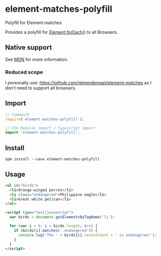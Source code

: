 # element-matches-polyfill
Polyfill for Element.matches

Provides a polyfill for [Element.forEach()](https://developer.mozilla.org/en-US/docs/Web/API/Element/matches) to all Browsers.

## Native support

See [MDN](https://developer.mozilla.org/en-US/docs/Web/API/Element/matches) for more information.

### Reduced scope

I personally use: https://github.com/jelmerdemaat/element-matches as I don't need to support all browsers.

## Import

```JavaScript
// CommonJS
require('element-matches-polyfill');

// ES6 Modules import / Typescript import
import 'element-matches-polyfill';
```

## Install

```shell
npm install --save element-matches-polyfill
```

## Usage

```HTML
<ul id="birds">
  <li>Orange-winged parrot</li>
  <li class="endangered">Philippine eagle</li>
  <li>Great white pelican</li>
</ul>

<script type="text/javascript">
  var birds = document.getElementsByTagName('li');

  for (var i = 0; i < birds.length; i++) {
    if (birds[i].matches('.endangered')) {
      console.log('The ' + birds[i].textContent + ' is endangered!');
    }
  }
</script>
```
